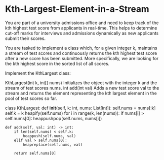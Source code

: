 # Kth-Largest-Element-in-a-Stream

You are part of a university admissions office and need to keep track of the kth highest test score from applicants in real-time. This helps to determine cut-off marks for interviews and admissions dynamically as new applicants submit their scores.

You are tasked to implement a class which, for a given integer k, maintains a stream of test scores and continuously returns the kth highest test score after a new score has been submitted. More specifically, we are looking for the kth highest score in the sorted list of all scores.

Implement the KthLargest class:

KthLargest(int k, int[] nums) Initializes the object with the integer k and the stream of test scores nums.
int add(int val) Adds a new test score val to the stream and returns the element representing the kth largest element in the pool of test scores so far.

class KthLargest:
    def __init__(self, k: int, nums: List[int]):
        self.nums = nums[:k]
        self.k = k
        heapify(self.nums)
        for i in range(k, len(nums)):
            if nums[i] > self.nums[0]:
                heappushpop(self.nums, nums[i])
        
    def add(self, val: int) -> int:
        if len(self.nums) < self.k:
            heappush(self.nums, val)
        elif val > self.nums[0]:
            heapreplace(self.nums, val)
        
        return self.nums[0]
